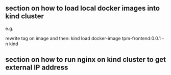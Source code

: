 ## section on how to load local docker images into kind cluster

e.g.

rewrite tag on image and then:
kind load docker-image tpm-frontend:0.0.1 -n kind

## section on how to run nginx on kind cluster to get external IP address
